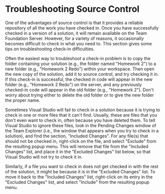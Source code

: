 # Troubleshooting Source Control

One of the advantages of source control is that it provides a reliable
repository of all the work you have checked in. Once you have
successfully checked in a version of a solution, it will remain
available on the Team Foundation Server. However, for a variety of
reasons, it occasionally becomes difficult to check in what you need to.
This section gives some tips on troubleshooting check-in difficulties.

Often the easiest way to troubleshoot a check-in problem is to copy the
folder containing your solution (e.g., the folder named "Homework 2") to
a new folder (e.g., "Homework 2 Redo") within your workspace. Then open
the new copy of the solution, add it to source control, and try checking
it in. If this check-in is successful, the checked in code will appear
in the new folder (e.g., "Homework 2 Redo") on the server, and any
previously checked-in code will appear in the old folder (e.g.,
"Homework 2"). Don't worry about trying either to delete the old folder
or to give the new folder the proper name.

Sometimes Visual Studio will fail to check in a solution because it is
trying to check in one or more files that it can't find. Usually, these
are files that you don't even want to check in, often because you have
deleted them. To tell Visual Studio to ignore these files, look in the
Pending Changes window of the Team Explorer (i.e., the window that
appears when you try to check in a solution), and find the section,
"Included Changes". For any file(s) that should not be checked in,
right-click on the file, and select "Exclude" from the resulting popup
menu. This will remove that file from the "Included Changes" list, and
place it in the "Excluded Changes" list below, so that Visual Studio
will not try to check it in.

Similarly, if a file you want to check in does not get checked in with
the rest of the solution, it might be because it is in the "Excluded
Changes" list. To move it back to the "Included Changes" list,
right-click on its entry in the "Excluded Changes" list, and select
"Include" from the resulting popup menu.
